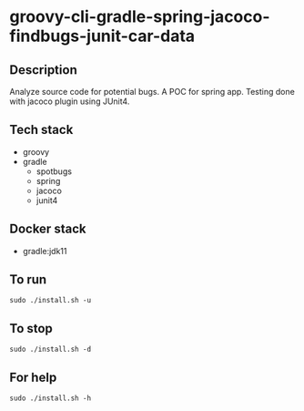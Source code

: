 # groovy-cli-gradle-spring-jacoco-findbugs-junit-car-data

## Description
Analyze source code for potential bugs.
A POC for spring app. Testing done with jacoco
plugin using JUnit4.

## Tech stack
- groovy
- gradle
	- spotbugs
  - spring
  - jacoco
  - junit4

## Docker stack
- gradle:jdk11

## To run
`sudo ./install.sh -u`

## To stop
`sudo ./install.sh -d`

## For help
`sudo ./install.sh -h`
